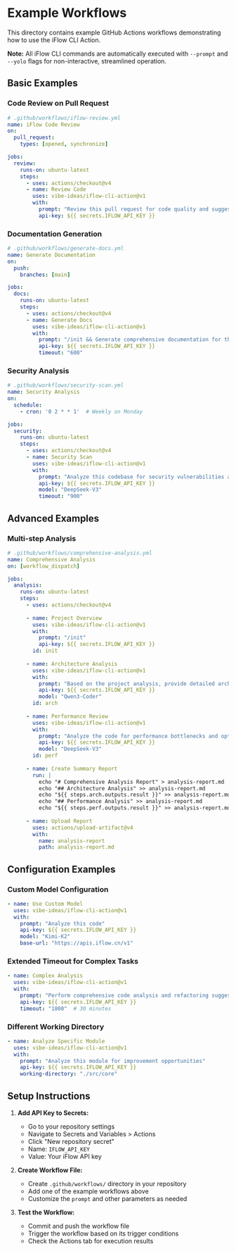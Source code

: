# Example Workflows

This directory contains example GitHub Actions workflows demonstrating how to use the iFlow CLI Action.

**Note:** All iFlow CLI commands are automatically executed with `--prompt` and `--yolo` flags for non-interactive, streamlined operation.

## Basic Examples

### Code Review on Pull Request
```yaml
# .github/workflows/iflow-review.yml
name: iFlow Code Review
on:
  pull_request:
    types: [opened, synchronize]

jobs:
  review:
    runs-on: ubuntu-latest
    steps:
      - uses: actions/checkout@v4
      - name: Review Code
        uses: vibe-ideas/iflow-cli-action@v1
        with:
          prompt: "Review this pull request for code quality and suggest improvements"
          api-key: ${{ secrets.IFLOW_API_KEY }}
```

### Documentation Generation
```yaml
# .github/workflows/generate-docs.yml
name: Generate Documentation
on:
  push:
    branches: [main]

jobs:
  docs:
    runs-on: ubuntu-latest
    steps:
      - uses: actions/checkout@v4
      - name: Generate Docs
        uses: vibe-ideas/iflow-cli-action@v1
        with:
          prompt: "/init && Generate comprehensive documentation for this project"
          api-key: ${{ secrets.IFLOW_API_KEY }}
          timeout: "600"
```

### Security Analysis
```yaml
# .github/workflows/security-scan.yml
name: Security Analysis
on:
  schedule:
    - cron: '0 2 * * 1'  # Weekly on Monday

jobs:
  security:
    runs-on: ubuntu-latest
    steps:
      - uses: actions/checkout@v4
      - name: Security Scan
        uses: vibe-ideas/iflow-cli-action@v1
        with:
          prompt: "Analyze this codebase for security vulnerabilities and provide recommendations"
          api-key: ${{ secrets.IFLOW_API_KEY }}
          model: "DeepSeek-V3"
          timeout: "900"
```

## Advanced Examples

### Multi-step Analysis
```yaml
# .github/workflows/comprehensive-analysis.yml
name: Comprehensive Analysis
on: [workflow_dispatch]

jobs:
  analysis:
    runs-on: ubuntu-latest
    steps:
      - uses: actions/checkout@v4
      
      - name: Project Overview
        uses: vibe-ideas/iflow-cli-action@v1
        with:
          prompt: "/init"
          api-key: ${{ secrets.IFLOW_API_KEY }}
        id: init
      
      - name: Architecture Analysis
        uses: vibe-ideas/iflow-cli-action@v1
        with:
          prompt: "Based on the project analysis, provide detailed architecture recommendations"
          api-key: ${{ secrets.IFLOW_API_KEY }}
          model: "Qwen3-Coder"
        id: arch
      
      - name: Performance Review
        uses: vibe-ideas/iflow-cli-action@v1
        with:
          prompt: "Analyze the code for performance bottlenecks and optimization opportunities"
          api-key: ${{ secrets.IFLOW_API_KEY }}
          model: "DeepSeek-V3"
        id: perf
      
      - name: Create Summary Report
        run: |
          echo "# Comprehensive Analysis Report" > analysis-report.md
          echo "## Architecture Analysis" >> analysis-report.md
          echo "${{ steps.arch.outputs.result }}" >> analysis-report.md
          echo "## Performance Analysis" >> analysis-report.md
          echo "${{ steps.perf.outputs.result }}" >> analysis-report.md
      
      - name: Upload Report
        uses: actions/upload-artifact@v4
        with:
          name: analysis-report
          path: analysis-report.md
```

## Configuration Examples

### Custom Model Configuration
```yaml
- name: Use Custom Model
  uses: vibe-ideas/iflow-cli-action@v1
  with:
    prompt: "Analyze this code"
    api-key: ${{ secrets.IFLOW_API_KEY }}
    model: "Kimi-K2"
    base-url: "https://apis.iflow.cn/v1"
```

### Extended Timeout for Complex Tasks
```yaml
- name: Complex Analysis
  uses: vibe-ideas/iflow-cli-action@v1
  with:
    prompt: "Perform comprehensive code analysis and refactoring suggestions"
    api-key: ${{ secrets.IFLOW_API_KEY }}
    timeout: "1800"  # 30 minutes
```

### Different Working Directory
```yaml
- name: Analyze Specific Module
  uses: vibe-ideas/iflow-cli-action@v1
  with:
    prompt: "Analyze this module for improvement opportunities"
    api-key: ${{ secrets.IFLOW_API_KEY }}
    working-directory: "./src/core"
```

## Setup Instructions

1. **Add API Key to Secrets:**
   - Go to your repository settings
   - Navigate to Secrets and Variables > Actions
   - Click "New repository secret"
   - Name: `IFLOW_API_KEY`
   - Value: Your iFlow API key

2. **Create Workflow File:**
   - Create `.github/workflows/` directory in your repository
   - Add one of the example workflows above
   - Customize the `prompt` and other parameters as needed

3. **Test the Workflow:**
   - Commit and push the workflow file
   - Trigger the workflow based on its trigger conditions
   - Check the Actions tab for execution results